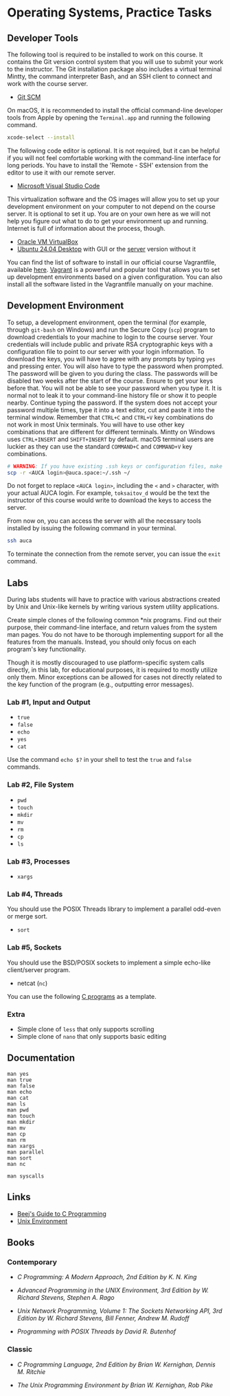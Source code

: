 Operating Systems, Practice Tasks
=================================

## Developer Tools

The following tool is required to be installed to work on this course. It contains the Git version control system that you will use to submit your work to the instructor. The Git installation package also includes a virtual terminal Mintty, the command interpreter Bash, and an SSH client to connect and work with the course server.

* [Git SCM](https://git-scm.com)

On macOS, it is recommended to install the official command-line developer tools from Apple by opening the `Terminal.app` and running the following command.

```bash
xcode-select --install
```

The following code editor is optional. It is not required, but it can be helpful if you will not feel comfortable working with the command-line interface for long periods. You have to install the 'Remote - SSH' extension from the editor to use it with our remote server.

* [Microsoft Visual Studio Code](https://code.visualstudio.com)

This virtualization software and the OS images will allow you to set up your development environment on your computer to not depend on the course server. It is optional to set it up. You are on your own here as we will not help you figure out what to do to get your environment up and running. Internet is full of information about the process, though.

* [Oracle VM VirtualBox](https://www.virtualbox.org)
* [Ubuntu 24.04 Desktop](https://ubuntu.com/download/desktop) with GUI or the
  [server](https://ubuntu.com/download/server) version without it

You can find the list of software to install in our official course Vagrantfile, available [here](https://github.com/auca/com.341/blob/master/Other/Vagrantfile). [Vagrant](https://developer.hashicorp.com/vagrant) is a powerful and popular tool that allows you to set up development environments based on a given configuration. You can also install all the software listed in the Vagrantfile manually on your machine.

## Development Environment

To setup, a development environment, open the terminal (for example, through `git-bash` on Windows) and run the Secure Copy (`scp`) program to download credentials to your machine to login to the course server. Your credentials will include public and private RSA cryptographic keys with a configuration file to point to our server with your login information. To download the keys, you will have to agree with any prompts by typing `yes` and pressing enter. You will also have to type the password when prompted. The password will be given to you during the class. The passwords will be disabled two weeks after the start of the course. Ensure to get your keys before that. You will not be able to see your password when you type it. It is normal not to leak it to your command-line history file or show it to people nearby. Continue typing the password. If the system does not accept your password multiple times, type it into a text editor, cut and paste it into the terminal window. Remember that `CTRL+C` and `CTRL+V` key combinations do not work in most Unix terminals. You will have to use other key combinations that are different for different terminals. Mintty on Windows uses `CTRL+INSERT` and `SHIFT+INSERT` by default. macOS terminal users are luckier as they can use the standard `COMMAND+C` and `COMMAND+V` key combinations.

```bash
# WARNING: If you have existing .ssh keys or configuration files, make a backup of them first.
scp -r <AUCA login>@auca.space:~/.ssh ~/
```

Do not forget to replace `<AUCA login>`, including the `<` and `>` character, with your actual AUCA login. For example, `toksaitov_d` would be the text the instructor of this course would write to download the keys to access the server.

From now on, you can access the server with all the necessary tools installed by issuing the following command in your terminal.

```bash
ssh auca
```

To terminate the connection from the remote server, you can issue the `exit` command.

## Labs

During labs students will have to practice with various abstractions created by Unix and Unix-like kernels by writing various system utility applications.

Create simple clones of the following common *nix programs. Find out their purpose, their command-line interface, and return values from the system man pages. You do not have to be thorough implementing support for all the features from the manuals. Instead, you should only focus on each program's key functionality.

Though it is mostly discouraged to use platform-specific system calls directly, in this lab, for educational purposes, it is required to mostly utilize only them. Minor exceptions can be allowed for cases not directly related to the key function of the program (e.g., outputting error messages).

### Lab #1, Input and Output

* `true`
* `false`
* `echo`
* `yes`
* `cat`

Use the command `echo $?` in your shell to test the `true` and `false` commands.

### Lab #2, File System

* `pwd`
* `touch`
* `mkdir`
* `mv`
* `rm`
* `cp`
* `ls`

### Lab #3, Processes

* `xargs`

### Lab #4, Threads

You should use the POSIX Threads library to implement a parallel odd-even or merge sort.

* `sort`

### Lab #5, Sockets

You should use the BSD/POSIX sockets to implement a simple echo-like client/server program.

* netcat (`nc`)

You can use the following [C programs](https://github.com/auca/com.463/tree/master/client_server_example) as a template.

### Extra

* Simple clone of `less` that only supports scrolling
* Simple clone of `nano` that only supports basic editing

## Documentation

    man yes
    man true
    man false
    man echo
    man cat
    man ls
    man pwd
    man touch
    man mkdir
    man mv
    man cp
    man rm
    man xargs
    man parallel
    man sort
    man nc

    man syscalls

## Links

* [Beej's Guide to C Programming](http://beej.us/guide/bgc)
* [Unix Environment](https://drive.google.com/file/d/0B85z_dQxOMgLNDN3QTFrSmYxZm8/view?usp=sharing&resourcekey=0-M_TMmM3wqZuxQF68g5lIVQ)

## Books

### Contemporary

* _C Programming: A Modern Approach, 2nd Edition by K. N. King_

* _Advanced Programming in the UNIX Environment, 3rd Edition by W. Richard
  Stevens, Stephen A. Rago_

* _Unix Network Programming, Volume 1: The Sockets Networking API, 3rd Edition
  by W. Richard Stevens, Bill Fenner, Andrew M. Rudoff_

* _Programming with POSIX Threads by David R. Butenhof_

### Classic

* _C Programming Language, 2nd Edition by Brian W. Kernighan, Dennis M.
  Ritchie_

* _The Unix Programming Environment by Brian W. Kernighan, Rob Pike_
